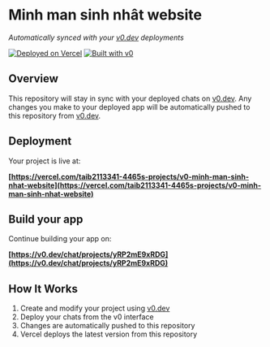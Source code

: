 # Minh man sinh nhât website

*Automatically synced with your [v0.dev](https://v0.dev) deployments*

[![Deployed on Vercel](https://img.shields.io/badge/Deployed%20on-Vercel-black?style=for-the-badge&logo=vercel)](https://vercel.com/taib2113341-4465s-projects/v0-minh-man-sinh-nhat-website)
[![Built with v0](https://img.shields.io/badge/Built%20with-v0.dev-black?style=for-the-badge)](https://v0.dev/chat/projects/yRP2mE9xRDG)

## Overview

This repository will stay in sync with your deployed chats on [v0.dev](https://v0.dev).
Any changes you make to your deployed app will be automatically pushed to this repository from [v0.dev](https://v0.dev).

## Deployment

Your project is live at:

**[https://vercel.com/taib2113341-4465s-projects/v0-minh-man-sinh-nhat-website](https://vercel.com/taib2113341-4465s-projects/v0-minh-man-sinh-nhat-website)**

## Build your app

Continue building your app on:

**[https://v0.dev/chat/projects/yRP2mE9xRDG](https://v0.dev/chat/projects/yRP2mE9xRDG)**

## How It Works

1. Create and modify your project using [v0.dev](https://v0.dev)
2. Deploy your chats from the v0 interface
3. Changes are automatically pushed to this repository
4. Vercel deploys the latest version from this repository